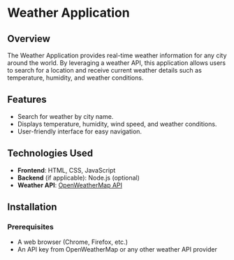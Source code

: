 # Weather Application

## Overview

The Weather Application provides real-time weather information for any city around the world. By leveraging a weather API, this application allows users to search for a location and receive current weather details such as temperature, humidity, and weather conditions.

## Features

- Search for weather by city name.
- Displays temperature, humidity, wind speed, and weather conditions.
- User-friendly interface for easy navigation.

## Technologies Used

- **Frontend**: HTML, CSS, JavaScript
- **Backend** (if applicable): Node.js (optional)
- **Weather API**: [OpenWeatherMap API](https://openweathermap.org/api) 

## Installation

### Prerequisites

- A web browser (Chrome, Firefox, etc.)
- An API key from OpenWeatherMap or any other weather API provider

